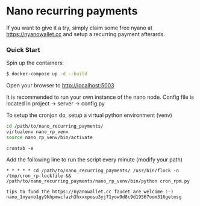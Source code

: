 # Nano recurring payments

If you want to give it a try, simply claim some free nyano at https://nyanowallet.cc and setup a recurring payment afterards.


### Quick Start

Spin up the containers:

```sh
$ docker-compose up -d --build
```

Open your browser to [http://localhost:5003](http://localhost:5003)

It is recommended to run your own instance of the nano node.
Config file is located in project -> server -> config.py


To setup the cronjon do, setup a virtual python environment (venv)
```sh
cd /path/to/nano_recurring_payments/ 
virtualenv nano_rp_venv
source nano_rp_venv/bin/activate
```
```
crontab -e 
```
Add the following line to run the script every minute (modify your path)
```
* * * * * cd /path/to/nano_recurring_payments/ /usr/bin/flock -n /tmp/cron_rp.lockfile && /path/to/nano_recurring_payments/nano_rp_venv/bin/python cron_rpm.py
```




```
tips to fund the https://nyanowallet.cc faucet are welcome :-)
nano_1nyano1gy9khpmwcfazh3hxxxposu3yj71yow9d8c9d19567oom316getmsg
```
